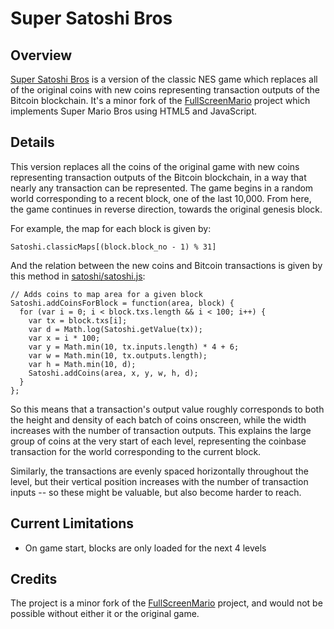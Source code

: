
# Super Satoshi Bros

## Overview

[Super Satoshi Bros](http://qualiabyte.github.io/super-satoshi-bros/) is a version of the classic NES game which replaces all of the original coins with new coins representing transaction outputs of the Bitcoin blockchain. It's a minor fork of the [FullScreenMario](https://github.com/Diogenesthecynic/FullScreenMario-JSON) project which implements Super Mario Bros using HTML5 and JavaScript.

## Details

This version replaces all the coins of the original game with new coins representing transaction outputs of the Bitcoin blockchain, in a way that nearly any transaction can be represented. The game begins in a random world corresponding to a recent block, one of the last 10,000. From here, the game continues in reverse direction, towards the original genesis block.

For example, the map for each block is given by:

    Satoshi.classicMaps[(block.block_no - 1) % 31]

And the relation between the new coins and Bitcoin transactions is given by this method in [satoshi/satoshi.js](satoshi/satoshi.js):

    // Adds coins to map area for a given block
    Satoshi.addCoinsForBlock = function(area, block) {
      for (var i = 0; i < block.txs.length && i < 100; i++) {
        var tx = block.txs[i];
        var d = Math.log(Satoshi.getValue(tx));
        var x = i * 100;
        var y = Math.min(10, tx.inputs.length) * 4 + 6;
        var w = Math.min(10, tx.outputs.length);
        var h = Math.min(10, d);
        Satoshi.addCoins(area, x, y, w, h, d);
      }
    };

So this means that a transaction's output value roughly corresponds to both the height and density of each batch of coins onscreen, while the width increases with the number of transaction outputs. This explains the large group of coins at the very start of each level, representing the coinbase transaction for the world corresponding to the current block.

Similarly, the transactions are evenly spaced horizontally throughout the level, but their vertical position increases with the number of transaction inputs -- so these might be valuable, but also become harder to reach.

## Current Limitations

+ On game start, blocks are only loaded for the next 4 levels

## Credits

The project is a minor fork of the [FullScreenMario](https://github.com/Diogenesthecynic/FullScreenMario-JSON) project, and would not be possible without either it or the original game.
